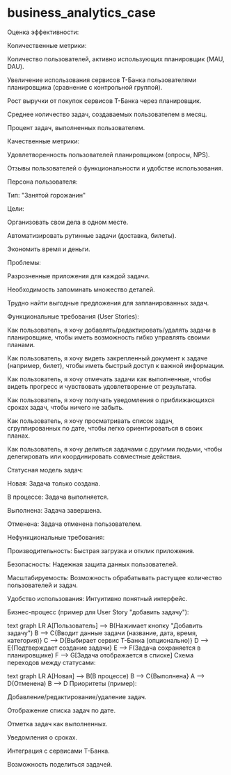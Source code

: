 # business_analytics_case
Оценка эффективности:

Количественные метрики:

Количество пользователей, активно использующих планировщик (MAU, DAU).

Увеличение использования сервисов Т-Банка пользователями планировщика (сравнение с контрольной группой).

Рост выручки от покупок сервисов Т-Банка через планировщик.

Среднее количество задач, создаваемых пользователем в месяц.

Процент задач, выполненных пользователем.

Качественные метрики:

Удовлетворенность пользователей планировщиком (опросы, NPS).

Отзывы пользователей о функциональности и удобстве использования.

Персона пользователя:

Тип: "Занятой горожанин"

Цели:

Организовать свои дела в одном месте.

Автоматизировать рутинные задачи (доставка, билеты).

Экономить время и деньги.

Проблемы:

Разрозненные приложения для каждой задачи.

Необходимость запоминать множество деталей.

Трудно найти выгодные предложения для запланированных задач.

Функциональные требования (User Stories):

Как пользователь, я хочу добавлять/редактировать/удалять задачи в планировщике, чтобы иметь возможность гибко управлять своими планами.

Как пользователь, я хочу видеть закрепленный документ к задаче (например, билет), чтобы иметь быстрый доступ к важной информации.

Как пользователь, я хочу отмечать задачи как выполненные, чтобы видеть прогресс и чувствовать удовлетворение от результата.

Как пользователь, я хочу получать уведомления о приближающихся сроках задач, чтобы ничего не забыть.

Как пользователь, я хочу просматривать список задач, сгруппированных по дате, чтобы легко ориентироваться в своих планах.

Как пользователь, я хочу делиться задачами с другими людьми, чтобы делегировать или координировать совместные действия.

Статусная модель задач:

Новая: Задача только создана.

В процессе: Задача выполняется.

Выполнена: Задача завершена.

Отменена: Задача отменена пользователем.

Нефункциональные требования:

Производительность: Быстрая загрузка и отклик приложения.

Безопасность: Надежная защита данных пользователей.

Масштабируемость: Возможность обрабатывать растущее количество пользователей и задач.

Удобство использования: Интуитивно понятный интерфейс.

Бизнес-процесс (пример для User Story "добавить задачу"):

text
graph LR
    A[Пользователь] --> B(Нажимает кнопку "Добавить задачу")
    B --> C{Вводит данные задачи (название, дата, время, категория)}
    C --> D{Выбирает сервис Т-Банка (опционально)}
    D --> E{Подтверждает создание задачи}
    E --> F(Задача сохраняется в планировщике)
    F --> G[Задача отображается в списке]
Схема переходов между статусами:

text
graph LR
    A[Новая] --> B(В процессе)
    B --> C{Выполнена}
    A --> D(Отменена)
    B --> D
Приоритеты (пример):

Добавление/редактирование/удаление задач.

Отображение списка задач по дате.

Отметка задач как выполненных.

Уведомления о сроках.

Интеграция с сервисами Т-Банка.

Возможность поделиться задачей.
